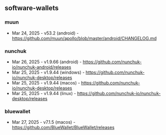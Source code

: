 ## software-wallets
### muun
- Mar 24, 2025 - v53.2 (android) - https://github.com/muun/apollo/blob/master/android/CHANGELOG.md
### nunchuk
- Mar 26, 2025 - v1.9.66 (android) - https://github.com/nunchuk-io/nunchuk-android/releases
- Mar 25, 2025 - v1.9.44 (windows) - https://github.com/nunchuk-io/nunchuk-desktop/releases
- Mar 25, 2025 - v1.9.44 (macos) - https://github.com/nunchuk-io/nunchuk-desktop/releases
- Mar 25, 2025 - v1.9.44 (linux) - https://github.com/nunchuk-io/nunchuk-desktop/releases
### bluewallet
- Mar 27, 2025 - v7.1.5 (macos) - https://github.com/BlueWallet/BlueWallet/releases
